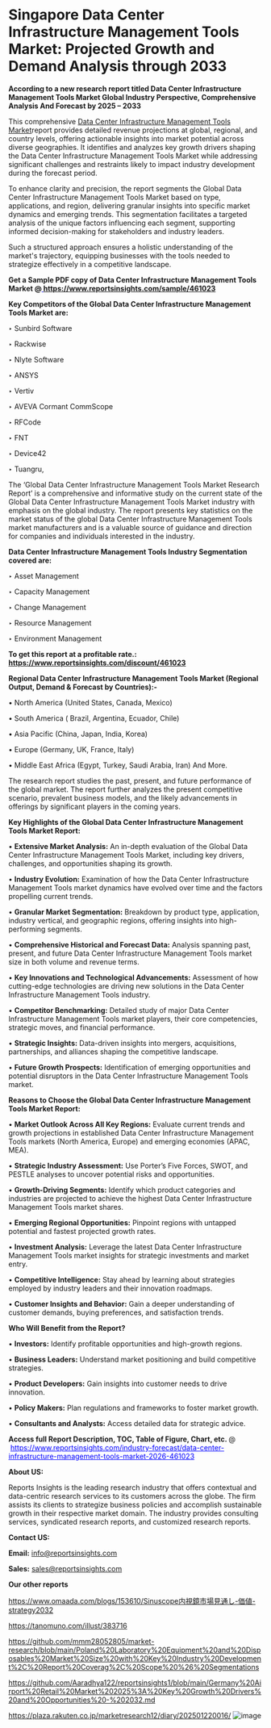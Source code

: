 # Singapore Data Center Infrastructure Management Tools Market: Projected Growth and Demand Analysis through 2033

<strong>According to a new research report titled Data Center Infrastructure Management Tools Market Global Industry Perspective, Comprehensive Analysis And Forecast by 2025 – 2033</strong>

This comprehensive <a href=https://www.reportsinsights.com/sample/461023>Data Center Infrastructure Management Tools Market</a>report provides detailed revenue projections at global, regional, and country levels, offering actionable insights into market potential across diverse geographies. It identifies and analyzes key growth drivers shaping the Data Center Infrastructure Management Tools Market while addressing significant challenges and restraints likely to impact industry development during the forecast period.

To enhance clarity and precision, the report segments the Global Data Center Infrastructure Management Tools Market based on type, applications, and region, delivering granular insights into specific market dynamics and emerging trends. This segmentation facilitates a targeted analysis of the unique factors influencing each segment, supporting informed decision-making for stakeholders and industry leaders.

Such a structured approach ensures a holistic understanding of the market's trajectory, equipping businesses with the tools needed to strategize effectively in a competitive landscape.

<strong>Get a Sample PDF copy of Data Center Infrastructure Management Tools Market </strong><strong>@<a href=https://www.reportsinsights.com/sample/461023 style=color:#0000ff;> https://www.reportsinsights.com/sample/461023</a></strong></font>

<strong>Key Competitors of the Global Data Center Infrastructure Management Tools Market are:</strong>

‣ Sunbird Software

‣ Rackwise

‣ Nlyte Software

‣ ANSYS

‣ Vertiv

‣ AVEVA Cormant CommScope

‣ RFCode

‣ FNT

‣ Device42

‣ Tuangru,

The ‘Global Data Center Infrastructure Management Tools Market Research Report’ is a comprehensive and informative study on the current state of the Global Data Center Infrastructure Management Tools Market industry with emphasis on the global industry. The report presents key statistics on the market status of the global Data Center Infrastructure Management Tools market manufacturers and is a valuable source of guidance and direction for companies and individuals interested in the industry.

<strong>Data Center Infrastructure Management Tools Industry Segmentation covered are:</strong>

‣ Asset Management

‣ Capacity Management

‣ Change Management

‣ Resource Management

‣ Environment Management

<strong>To get this report at a profitable rate.: <a href=https://www.reportsinsights.com/discount/461023 style=color:#0000ff;>https://www.reportsinsights.com/discount/461023</a></strong></font>

<strong>Regional Data Center Infrastructure Management Tools Market (Regional Output, Demand &amp; Forecast by Countries):-</strong>

• North America (United States, Canada, Mexico)

• South America ( Brazil, Argentina, Ecuador, Chile)

• Asia Pacific (China, Japan, India, Korea)

• Europe (Germany, UK, France, Italy)

• Middle East Africa (Egypt, Turkey, Saudi Arabia, Iran) And More.

The research report studies the past, present, and future performance of the global market. The report further analyzes the present competitive scenario, prevalent business models, and the likely advancements in offerings by significant players in the coming years.

<strong>Key Highlights of the Global Data Center Infrastructure Management Tools Market Report:</strong>

• <strong>Extensive Market Analysis:</strong> An in-depth evaluation of the Global Data Center Infrastructure Management Tools Market, including key drivers, challenges, and opportunities shaping its growth.

• <strong>Industry Evolution:</strong> Examination of how the Data Center Infrastructure Management Tools market dynamics have evolved over time and the factors propelling current trends.

• <strong>Granular Market Segmentation:</strong> Breakdown by product type, application, industry vertical, and geographic regions, offering insights into high-performing segments.

• <strong>Comprehensive Historical and Forecast Data:</strong> Analysis spanning past, present, and future Data Center Infrastructure Management Tools market size in both volume and revenue terms.

• <strong>Key Innovations and Technological Advancements:</strong> Assessment of how cutting-edge technologies are driving new solutions in the Data Center Infrastructure Management Tools industry.

• <strong>Competitor Benchmarking:</strong> Detailed study of major Data Center Infrastructure Management Tools market players, their core competencies, strategic moves, and financial performance.

• <strong>Strategic Insights:</strong> Data-driven insights into mergers, acquisitions, partnerships, and alliances shaping the competitive landscape.

• <strong>Future Growth Prospects:</strong> Identification of emerging opportunities and potential disruptors in the Data Center Infrastructure Management Tools market.

<strong>Reasons to Choose the Global Data Center Infrastructure Management Tools Market Report:</strong>

• <strong>Market Outlook Across All Key Regions:</strong> Evaluate current trends and growth projections in established Data Center Infrastructure Management Tools markets (North America, Europe) and emerging economies (APAC, MEA).

• <strong>Strategic Industry Assessment:</strong> Use Porter’s Five Forces, SWOT, and PESTLE analyses to uncover potential risks and opportunities.

• <strong>Growth-Driving Segments:</strong> Identify which product categories and industries are projected to achieve the highest Data Center Infrastructure Management Tools market shares.

• <strong>Emerging Regional Opportunities:</strong> Pinpoint regions with untapped potential and fastest projected growth rates.

• <strong>Investment Analysis:</strong> Leverage the latest Data Center Infrastructure Management Tools market insights for strategic investments and market entry.

• <strong>Competitive Intelligence:</strong> Stay ahead by learning about strategies employed by industry leaders and their innovation roadmaps.

• <strong>Customer Insights and Behavior:</strong> Gain a deeper understanding of customer demands, buying preferences, and satisfaction trends.

<strong>Who Will Benefit from the Report?</strong>

• <strong>Investors:</strong> Identify profitable opportunities and high-growth regions.

• <strong>Business Leaders:</strong> Understand market positioning and build competitive strategies.

• <strong>Product Developers:</strong> Gain insights into customer needs to drive innovation.

• <strong>Policy Makers:</strong> Plan regulations and frameworks to foster market growth.

• <strong>Consultants and Analysts:</strong> Access detailed data for strategic advice.
</ul>
<strong>Access full Report Description, TOC, Table of Figure, Chart, etc. </strong>@  <a href=https://www.reportsinsights.com/industry-forecast/data-center-infrastructure-management-tools-market-2026-461023 style=color:#0000ff;>https://www.reportsinsights.com/industry-forecast/data-center-infrastructure-management-tools-market-2026-461023</a></font>

<strong><strong>About US</strong>:</strong>

Reports Insights is the leading research industry that offers contextual and data-centric research services to its customers across the globe. The firm assists its clients to strategize business policies and accomplish sustainable growth in their respective market domain. The industry provides consulting services, syndicated research reports, and customized research reports.

<strong>Contact US:</strong>

<p class=""""><b>Email:</b> <a href=mailto:info@reportsinsights.com>info@reportsinsights.com</a></p>
<p class=""""><b>Sales:</b> <a href=mailto:sales@reportsinsights.com>sales@reportsinsights.com</a></p>

<strong>Our other reports</strong>

<a href=https://www.omaada.com/blogs/153610/Sinuscope内視鏡市場見通し-価値-strategy2032>https://www.omaada.com/blogs/153610/Sinuscope内視鏡市場見通し-価値-strategy2032</a>

<a href=https://tanomuno.com/illust/383716>https://tanomuno.com/illust/383716</a>

<a href=https://github.com/mmm28052805/market-research/blob/main/Poland%20Laboratory%20Equipment%20and%20Disposables%20Market%20Size%20with%20Key%20Industry%20Development%2C%20Report%20Coverag%2C%20Scope%20%26%20Segmentations>https://github.com/mmm28052805/market-research/blob/main/Poland%20Laboratory%20Equipment%20and%20Disposables%20Market%20Size%20with%20Key%20Industry%20Development%2C%20Report%20Coverag%2C%20Scope%20%26%20Segmentations</a>

<a href=https://github.com/Aaradhya122/reportsinsights1/blob/main/Germany%20Airport%20Retail%20Market%202025%3A%20Key%20Growth%20Drivers%20and%20Opportunities%20-%202032.md>https://github.com/Aaradhya122/reportsinsights1/blob/main/Germany%20Airport%20Retail%20Market%202025%3A%20Key%20Growth%20Drivers%20and%20Opportunities%20-%202032.md</a>

<a href=https://plaza.rakuten.co.jp/marketresearch12/diary/202501220016/>https://plaza.rakuten.co.jp/marketresearch12/diary/202501220016/</a>
![image](https://github.com/user-attachments/assets/85e086a6-5469-438c-a86f-7565e20ade01)
